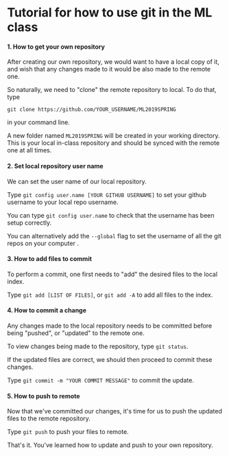 # Tutorial for how to use git in the ML class



#### 1. How to get your own repository

After creating our own repository, we would want to have a local copy of it, and wish that any changes made to it would be also made to the remote one. 

So naturally, we need to "clone" the remote repository to local. To do that, type

`git clone https://github.com/YOUR_USERNAME/ML2019SPRING`

in your command line. 

A new folder named `ML2019SPRING` will be created in your working directory. This is your local in-class repository and should be synced with the remote one at all times. 

#### 2. Set local repository user name

We can set the user name of our local repository.

Type `git config user.name [YOUR GITHUB USERNAME]` to set your github username to your local repo username.

You can type `git config user.name` to check that the username has been setup correctly.

You can alternatively add the `--global` flag to set the username of all the git repos on your computer .

#### 3. How to add files to commit

To perform a commit, one first needs to "add" the desired files to the local index.

Type `git add [LIST OF FILES]`, or `git add -A` to add all files to the index.

#### 4. How to commit a change

Any changes made to the local repository needs to be committed before being "pushed", or "updated" to the remote one.

To view changes being made to the repository, type `git status`.

If the updated files are correct, we should then proceed to commit these changes.

Type `git commit -m "YOUR COMMIT MESSAGE"` to commit the update. 

#### 5. How to push to remote

Now that we've committed our changes, it's time for us to push the updated files to the remote repository.

Type `git push` to push your files to remote. 



That's it. You've learned how to update and push to your own repository.

